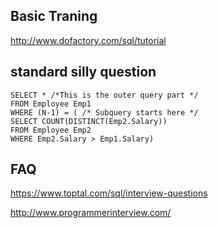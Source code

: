 ## Basic Traning
http://www.dofactory.com/sql/tutorial

## standard silly question 
```
SELECT * /*This is the outer query part */
FROM Employee Emp1
WHERE (N-1) = ( /* Subquery starts here */
SELECT COUNT(DISTINCT(Emp2.Salary))
FROM Employee Emp2
WHERE Emp2.Salary > Emp1.Salary)
```
## FAQ 

https://www.toptal.com/sql/interview-questions

http://www.programmerinterview.com/

